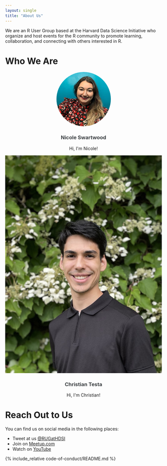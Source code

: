 ```yaml
---
layout: single
title: "About Us"
---
```


We are an R User Group based at the Harvard Data Science Initiative who
organize and host events for the R community to promote learning,
collaboration, and connecting with others interested in R.

# Who We Are

<center>
<div class="">
<div class='feature__wrapper' style='display: inline'>
<div class='feature__item'>
<div class='archive__item'>
<div class='archive__item-teaser'>

<a href="https://nswartwo.wixsite.com/website">
<img 
  src="/assets/images/nicole_portrait.jpg" 
  alt="Avatar" 
  style="border-radius: 50%; max-width: 175px; max-height: 175px;"
  >
</a>
</div>
<div class='archive__item-body'>
<a style='text-decoration: none; color: #3d4144'
  href="https://nswartwo.wixsite.com/website">
<h3 class='archive__item-title'>Nicole Swartwood</h3>
</a>
<div class='archive__item-excerpt'>
<p>Hi, I'm Nicole!</p>
</div>
</div>
</div>
</div>
<div class='feature__item'>
<div class='archive__item'>
<div class='archive__item-teaser'>
<div class='circular--portrait'>
<a href='https://ctesta.com/'>
<img 
  style=''
  src="/assets/images/christian_portrait.jpeg" 
  alt="Avatar">
</a>
</div>
</div>
<div class='archive__item-body'>
<a style='text-decoration: none; color: #3d4144' href='https://ctesta.com'>
<h3 class='archive__item-title'>Christian Testa</h3>
</a>
<div class='archive__item-excerpt'>
<p>Hi, I'm Christian!</p>
</div>
</div>
</div>
</div>
</div>
</div>
</center>

# Reach Out to Us

You can find us on social media in the following places: 

  - Tweet at us <a href="https://twitter.com/RUGatHDSI">@RUGatHDSI</a> 
  - Join on <a href="https://www.meetup.com/r-user-group-at-harvard-data-science-initiative">Meetup.com</a>
  - Watch on <a href="https://www.youtube.com/channel/UC8bO8eVpfEK8LbqH0oxyc3Q">YouTube</a>


{% include_relative code-of-conduct/README.md %}


